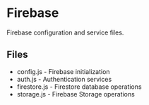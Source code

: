 # Firebase

Firebase configuration and service files.

## Files
- config.js - Firebase initialization
- auth.js - Authentication services
- firestore.js - Firestore database operations
- storage.js - Firebase Storage operations
